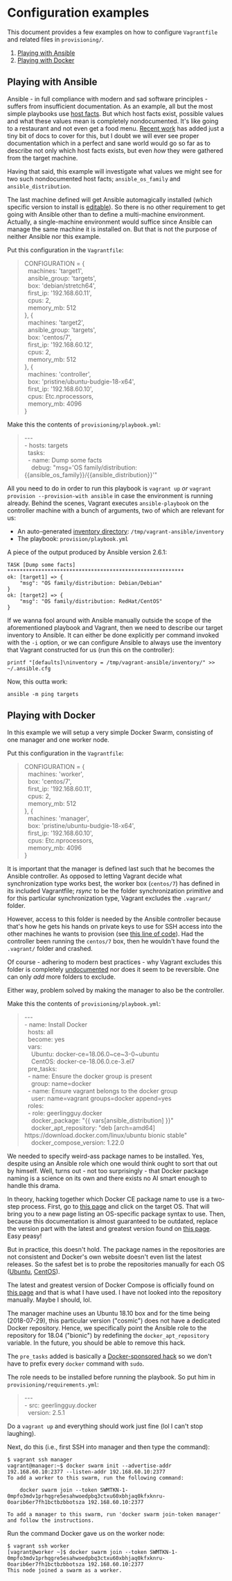 # Configuration examples

This document provides a few examples on how to configure `Vagrantfile` and
related files in `provisioning/`.

1. [Playing with Ansible](#playing-with-ansible)
1. [Playing with Docker](#playing-with-docker)

## Playing with Ansible

Ansible - in full compliance with modern and sad software principles - suffers
from insufficient documentation. As an example, all but the most simple
playbooks use [host facts][ans-1]. But which host facts exist, possible values
and what these values mean is completely nondocumented. It's like going to a
restaurant and not even get a food menu. [Recent work][ans-2] has added just a
tiny bit of docs to cover for this, but I doubt we will ever see proper
documentation which in a perfect and sane world would go so far as to describe
not only which host facts exists, but even *how* they were gathered from the
target machine.

Having that said, this example will investigate what values we might see for two
such nondocumented host facts; `ansible_os_family` and `ansible_distribution`.

The last machine defined will get Ansible automagically installed (which
specific version to install is [editable][ans-3]). So there is no other
requirement to get going with Ansible other than to define a multi-machine
environment. Actually, a single-machine environment would suffice since Ansible
can manage the same machine it is installed on. But that is not the purpose of
neither Ansible nor this example.

Put this configuration in the `Vagrantfile`:

> CONFIGURATION = {  
> &nbsp;&nbsp;machines: 'target1',  
> &nbsp;&nbsp;ansible_group: 'targets',  
> &nbsp;&nbsp;box: 'debian/stretch64',  
> &nbsp;&nbsp;first_ip: '192.168.60.11',  
> &nbsp;&nbsp;cpus: 2,  
> &nbsp;&nbsp;memory_mb: 512  
> }, {  
> &nbsp;&nbsp;machines: 'target2',  
> &nbsp;&nbsp;ansible_group: 'targets',  
> &nbsp;&nbsp;box: 'centos/7',  
> &nbsp;&nbsp;first_ip: '192.168.60.12',  
> &nbsp;&nbsp;cpus: 2,  
> &nbsp;&nbsp;memory_mb: 512  
> }, {  
> &nbsp;&nbsp;machines: 'controller',  
> &nbsp;&nbsp;box: 'pristine/ubuntu-budgie-18-x64',  
> &nbsp;&nbsp;first_ip: '192.168.60.10',  
> &nbsp;&nbsp;cpus: Etc.nprocessors,  
> &nbsp;&nbsp;memory_mb: 4096  
> }

Make this the contents of `provisioning/playbook.yml`:

> \---  
> \- hosts: targets  
> &nbsp;&nbsp;tasks:  
> &nbsp;&nbsp;- name: Dump some facts  
> &nbsp;&nbsp;&nbsp;&nbsp;debug: "msg='OS family/distribution: {{ansible_os_family}}/{{ansible_distribution}}'"

All you need to do in order to run this playbook is `vagrant up` *or* `vagrant
provision --provision-with ansible` in case the environment is running already.
Behind the scenes, Vagrant executes `ansible-playbook` on the controller machine
with a bunch of arguments, two of which are relevant for us:

- An auto-generated [inventory directory][ans-4]: `/tmp/vagrant-ansible/inventory`
- The playbook: `provision/playbook.yml`

A piece of the output produced by Ansible version 2.6.1:

```
TASK [Dump some facts] *********************************************************
ok: [target1] => {
    "msg": "OS family/distribution: Debian/Debian"
}
ok: [target2] => {
    "msg": "OS family/distribution: RedHat/CentOS"
}
```

If we wanna fool around with Ansible manually outside the scope of the
aforementioned playbook and Vagrant, then we need to describe our target
inventory to Ansible. It can either be done explicitly per command invoked with
the `-i` option, or we can configure Ansible to always use the inventory that
Vagrant constructed for us (run this on the controller):

    printf "[defaults]\ninventory = /tmp/vagrant-ansible/inventory/" >> ~/.ansible.cfg

Now, this outta work:

    ansible -m ping targets

[ans-1]: http://docs.ansible.com/ansible/latest/playbooks_variables.html#information-discovered-from-systems-facts
[ans-2]: https://github.com/ansible/ansible/pull/34263
[ans-3]: https://github.com/martinanderssondotcom/dev-mini/blob/master/Vagrantfile#L145
[ans-4]: http://docs.ansible.com/ansible/latest/intro_dynamic_inventory.html#using-inventory-directories-and-multiple-inventory-sources

## Playing with Docker

In this example we will setup a very simple Docker Swarm, consisting of one
manager and one worker node.

Put this configuration in the `Vagrantfile`:

> CONFIGURATION = {  
> &nbsp;&nbsp;machines: 'worker',  
> &nbsp;&nbsp;box: 'centos/7',  
> &nbsp;&nbsp;first_ip: '192.168.60.11',  
> &nbsp;&nbsp;cpus: 2,  
> &nbsp;&nbsp;memory_mb: 512  
> }, {  
> &nbsp;&nbsp;machines: 'manager',  
> &nbsp;&nbsp;box: 'pristine/ubuntu-budgie-18-x64',  
> &nbsp;&nbsp;first_ip: '192.168.60.10',  
> &nbsp;&nbsp;cpus: Etc.nprocessors,  
> &nbsp;&nbsp;memory_mb: 4096  
> }

It is important that the manager is defined last such that he becomes the
Ansible controller. As opposed to letting Vagrant decide what synchronization
type works best, the worker box (`centos/7`) has defined in its included
Vagrantfile; _rsync_ to be the folder synchronization primitive and for this
particular synchronization type, Vagrant excludes the `.vagrant/` folder.

However, access to this folder is needed by the Ansible controller because
that's how he gets his hands on private keys to use for SSH access into the
other machines he wants to provision (see [this line of code][docker-1]). Had
the controller been running the `centos/7` box, then he wouldn't have found the
`.vagrant/` folder and crashed.

Of course - adhering to modern best practices - why Vagrant excludes this folder
is completely [undocumented][docker-2] nor does it seem to be reversible. One
can only _add_ more folders to exclude.

Either way, problem solved by making the manager to also be the controller.

Make this the contents of `provisioning/playbook.yml`:

> \---  
> \- name: Install Docker  
> &nbsp;&nbsp;hosts: all  
> &nbsp;&nbsp;become: yes  
> &nbsp;&nbsp;vars:  
> &nbsp;&nbsp;&nbsp;&nbsp;Ubuntu: docker-ce=18.06.0\~ce\~3-0~ubuntu  
> &nbsp;&nbsp;&nbsp;&nbsp;CentOS: docker-ce-18.06.0.ce-3.el7  
> &nbsp;&nbsp;pre_tasks:  
> &nbsp;&nbsp;- name: Ensure the docker group is present  
> &nbsp;&nbsp;&nbsp;&nbsp;group: name=docker  
> &nbsp;&nbsp;- name: Ensure vagrant belongs to the docker group  
> &nbsp;&nbsp;&nbsp;&nbsp;user: name=vagrant groups=docker append=yes  
> &nbsp;&nbsp;roles:  
> &nbsp;&nbsp;- role: geerlingguy.docker  
> &nbsp;&nbsp;&nbsp;&nbsp;docker_package: "{{ vars[ansible_distribution] }}"  
> &nbsp;&nbsp;&nbsp;&nbsp;docker_apt_repository: "deb [arch=amd64] ht<span>tps://download</span>.docker.com/linux/ubuntu bionic stable"  
> &nbsp;&nbsp;&nbsp;&nbsp;docker_compose_version: 1.22.0

We needed to specify weird-ass package names to be installed. Yes, despite using
an Ansible role which one would think ought to sort that out by himself. Well,
turns out - not too surprisingly - that Docker package naming is a science on
its own and there exists no AI smart enough to handle this drama.

In theory, hacking together which Docker CE package name to use is a two-step
process. First, go to [this page][docker-3] and click on the target OS. That
will bring you to a new page listing an OS-specific package syntax to use. Then,
because this documentation is almost guaranteed to be outdated, replace the
version part with the latest and greatest version found on
[this page][docker-4]. Easy peasy!

But in practice, this doesn't hold. The package names in the repositories are
not consistent and Docker's own website doesn't even list the latest releases.
So the safest bet is to probe the repositories manually for each OS ([Ubuntu][docker-5], [CentOS][docker-6]).

The latest and greatest version of Docker Compose is officially found on
[this page][docker-7] and that is what I have used. I have not looked into the
repository manually. Maybe I should, lol.

The manager machine uses an Ubuntu 18.10 box and for the time being
(2018-07-29), this particular version ("cosmic") does not have a dedicated
Docker repository. Hence, we specifically point the Ansible role to the
repository for 18.04 ("bionic") by redefining the `docker_apt_repository`
variable. In the future, you should be able to remove this hack.

The `pre_tasks` added is basically a [Docker-sponsored hack][docker-8] so we
don't have to prefix every `docker` command with `sudo`.

The role needs to be installed before running the playbook. So put him in
`provisioning/requirements.yml`:

> \---  
> \- src: geerlingguy.docker  
> &nbsp;&nbsp;version: 2.5.1

Do a `vagrant up` and everything should work just fine (lol I can't stop
laughing).

Next, do this (i.e., first SSH into manager and then type the command):

    $ vagrant ssh manager
    vagrant@manager:~$ docker swarm init --advertise-addr 192.168.60.10:2377 --listen-addr 192.168.60.10:2377
    To add a worker to this swarm, run the following command:
    
        docker swarm join --token SWMTKN-1-0mpfo3mdv1prhqgre5esahwoedpbq3ctxu60xbhjaq0kfxknru-0oarib6er7fh1bctbzbbotsza 192.168.60.10:2377
    
    To add a manager to this swarm, run 'docker swarm join-token manager' and follow the instructions.

Run the command Docker gave us on the worker node:

    $ vagrant ssh worker
    [vagrant@worker ~]$ docker swarm join --token SWMTKN-1-0mpfo3mdv1prhqgre5esahwoedpbq3ctxu60xbhjaq0kfxknru-0oarib6er7fh1bctbzbbotsza 192.168.60.10:2377
    This node joined a swarm as a worker.

[docker-1]: https://github.com/martinanderssondotcom/dev-mini/blob/master/Vagrantfile#L137
[docker-2]: https://www.vagrantup.com/docs/synced-folders/rsync.html#rsync__exclude
[docker-3]: https://docs.docker.com/install/#server
[docker-4]: https://docs.docker.com/release-notes/docker-ce
[docker-5]: https://download.docker.com/linux/ubuntu/dists/bionic/pool/stable/amd64/
[docker-6]: https://download.docker.com/linux/centos/7/x86_64/stable/Packages/
[docker-7]: https://github.com/docker/compose/releases
[docker-8]: https://docs.docker.com/engine/installation/linux/linux-postinstall/#manage-docker-as-a-non-root-user